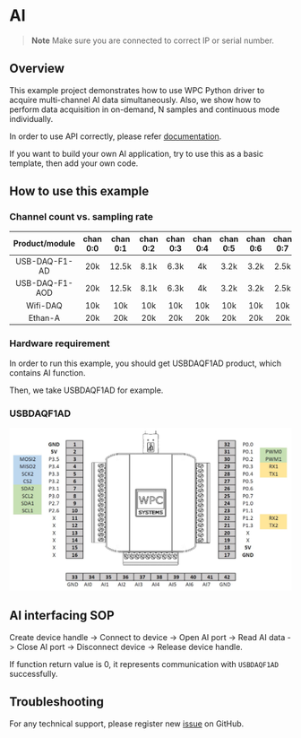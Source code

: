 # AI
> **Note**
> Make sure you are connected to correct IP or serial number.

## Overview

This example project demonstrates how to use WPC Python driver to acquire multi-channel AI data simultaneously.
Also, we show how to perform data acquisition in on-demand, N samples and continuous mode individually.

In order to use API correctly, please refer [documentation](https://wpc-systems-ltd.github.io/WPC_Python_driver_release/).

If you want to build your own AI application, try to use this as a basic template, then add your own code.

## How to use this example

### Channel count vs. sampling rate

| Product/module  |chan 0:0|chan 0:1|chan 0:2|chan 0:3|chan 0:4|chan 0:5|chan 0:6|chan 0:7|
|:---------------:|:------:|:------:|:------:|:------:|:------:|:------:|:------:|:------:|
| USB-DAQ-F1-AD   | 20k    | 12.5k  | 8.1k   | 6.3k   | 4k     | 3.2k   | 3.2k   | 2.5k   |
| USB-DAQ-F1-AOD  | 20k    | 12.5k  | 8.1k   | 6.3k   | 4k     | 3.2k   | 3.2k   | 2.5k   |
| Wifi-DAQ        | 10k    | 10k    | 10k    | 10k    | 10k    | 10k    | 10k    | 10k    |
| Ethan-A         | 20k    | 20k    | 20k    | 20k    | 20k    | 20k    | 20k    | 20k    |

### Hardware requirement

In order to run this example, you should get USBDAQF1AD product, which contains AI function.

Then, we take USBDAQF1AD for example.

### USBDAQF1AD

<img src="https://github.com/WPC-Systems-Ltd/WPC_Python_driver_release/blob/main/Reference/Pinouts/pinout-USBDAQF1AD.JPG" alt="drawing" width="600"/>

## AI interfacing SOP

Create device handle -> Connect to device -> Open AI port -> Read AI data -> Close AI port -> Disconnect device -> Release device handle.

If function return value is 0, it represents communication with `USBDAQF1AD` successfully.

## Troubleshooting

For any technical support, please register new [issue](https://github.com/WPC-Systems-Ltd/WPC_Python_driver_release/issues) on GitHub.